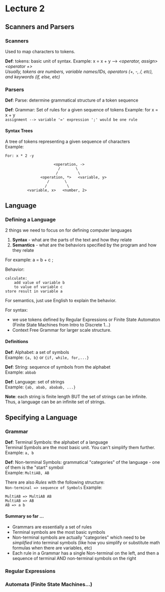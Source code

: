 # Lecture 2
## Scanners and Parsers
### Scanners
Used to map characters to tokens.

**Def**: tokens: basic unit of syntax.
Example: x = x + y --> <var x> <operator, assign> <var x> <operator +> <var y>  
Usually, tokens are numbers, variable names/IDs, operators (+, -, /, etc), and keywords (if, else, etc)

### Parsers
**Def**: Parse: determine grammatical structure of a token sequence  

**Def**: Grammar: Set of rules for a given sequence of tokens
Example: for x = x + y  
`assignment --> variable '=' expression ';' would be one rule`  

#### Syntax Trees
A tree of tokens representing a given sequence of characters  
Example:

```
For: x * 2 -y

                      <operation, ->
                        /       \
                       /         \
                <operation, *>   <variable, y>
                   /       \   
                  /         \
          <variable, x>   <number, 2>

```

## Language
### Defining a Language
2 things we need to focus on for defining computer languages
1. **Syntax** - what are the parts of the text and how they relate
2. **Semantics** - what are the behaviors specified by the program and how they relate

For example: a = b + c ;

Behavior:
```
calculate:
    add value of variable b
    to value of variable c
store result in variable a
```

For semantics, just use English to explain the behavior.

For syntax:
  - we use tokens defined by Regular Expressions or Finite State Automaton (Finite State Machines from Intro to Discrete 1...)
  - Context Free Grammar for larger scale structure.

#### Definitions
**Def**: Alphabet: a set of symbols  
Example: `{a, b}` or `{if, while, for,...}`

**Def**: String: sequence of symbols from the alphabet  
Example: `abbab`

**Def**: Language: set of strings  
Example: `{ab, abab, ababab, ...}`  

**Note**: each string is finite length BUT the set of strings can be infinite.  
Thus, a language can be an infinite set of strings.

## Specifying a Language

### Grammar

**Def**: Terminal Symbols: the alphabet of a language  
Terminal Symbols are the most basic unit. You can't simplify them further.  
Example: `a, b`

**Def**: Non-terminal Symbols: grammatical "categories" of the language - one of them is the "start" symbol  
Example: `MultiAB, AB`

There are also *Rules* with the following structure:  
`Non-terminal => sequence of Symbols`
Example:  
```
MultiAB => MultiAB AB
MultiAB => AB
AB => a b
```

#### Summary so far ...
* Grammars are essentially a set of rules
* Terminal symbols are the most basic symbols
* Non-terminal symbols are actually "categories" which need to be *simplified* into terminal symbols (like how you simplify or substitute math formulas when there are variables, etc)
* Each rule in a Grammar has a single Non-terminal on the left, and then a sequence of terminal AND non-terminal symbols on the right

### Regular Expressions

### Automata (Finite State Machines...)

